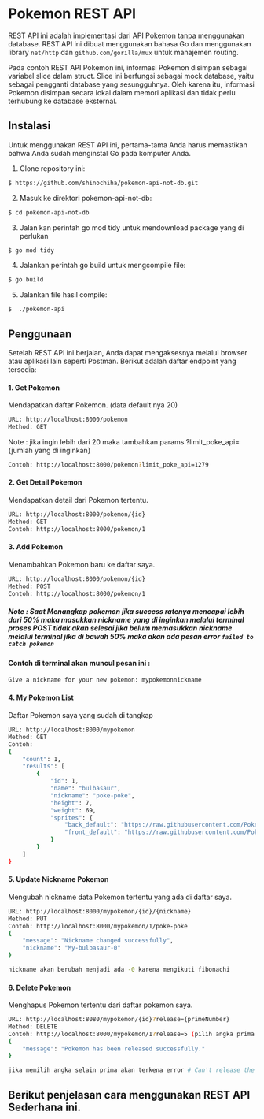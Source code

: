 # Pokemon REST API
REST API ini adalah implementasi dari API Pokemon tanpa menggunakan database. REST API ini dibuat menggunakan bahasa Go dan menggunakan library `net/http` dan `github.com/gorilla/mux` untuk manajemen routing.

Pada contoh REST API Pokemon ini, informasi Pokemon disimpan sebagai variabel slice dalam struct. Slice ini berfungsi sebagai mock database, yaitu sebagai pengganti database yang sesungguhnya. Oleh karena itu, informasi Pokemon disimpan secara lokal dalam memori aplikasi dan tidak perlu terhubung ke database eksternal.

## Instalasi
Untuk menggunakan REST API ini, pertama-tama Anda harus memastikan bahwa Anda sudah menginstal Go pada komputer Anda.

1. Clone repository ini:
```bash
$ https://github.com/shinochiha/pokemon-api-not-db.git
```

2. Masuk ke direktori pokemon-api-not-db:
```bash
$ cd pokemon-api-not-db
```
3. Jalan kan perintah go mod tidy untuk mendownload package yang di perlukan
```bash
$ go mod tidy
```
4. Jalankan perintah go build untuk mengcompile file:
```bash
$ go build
```
5. Jalankan file hasil compile:
```bash
$  ./pokemon-api
```

## Penggunaan
Setelah REST API ini berjalan, Anda dapat mengaksesnya melalui browser atau aplikasi lain seperti Postman. Berikut adalah daftar endpoint yang tersedia:

#### 1. Get Pokemon
Mendapatkan daftar Pokemon. (data default nya 20)
```bash
URL: http://localhost:8000/pokemon 
Method: GET
```
Note :
jika ingin lebih dari 20 maka tambahkan params ?limit_poke_api={jumlah yang di inginkan}
```bash
Contoh: http://localhost:8000/pokemon?limit_poke_api=1279
```


#### 2. Get Detail Pokemon
Mendapatkan detail dari Pokemon tertentu.
```bash
URL: http://localhost:8000/pokemon/{id}
Method: GET
Contoh: http://localhost:8000/pokemon/1
```

#### 3. Add Pokemon
Menambahkan Pokemon baru ke daftar saya.
```bash
URL: http://localhost:8000/pokemon/{id}
Method: POST
Contoh: http://localhost:8000/pokemon/1
```
##### Note : Saat Menangkap pokemon jika success ratenya mencapai lebih dari 50% maka masukkan nickname yang di inginkan melalui terminal proses POST tidak akan selesai jika belum memasukkan nickname melalui terminal jika di bawah 50% maka akan ada pesan error `failed to catch pokemon`
#### Contoh di terminal akan muncul pesan ini :
```bash
Give a nickname for your new pokemon: mypokemonnickname
```
#### 4. My Pokemon List
Daftar Pokemon saya yang sudah di tangkap
```bash
URL: http://localhost:8000/mypokemon
Method: GET
Contoh:
{
    "count": 1,
    "results": [
        {
            "id": 1,
            "name": "bulbasaur",
            "nickname": "poke-poke",
            "height": 7,
            "weight": 69,
            "sprites": {
                "back_default": "https://raw.githubusercontent.com/PokeAPI/sprites/master/sprites/pokemon/back/1.png",
                "front_default": "https://raw.githubusercontent.com/PokeAPI/sprites/master/sprites/pokemon/1.png"
            }
        }
    ]
}
```

#### 5. Update Nickname Pokemon
Mengubah nickname data Pokemon tertentu yang ada di daftar saya.
```bash
URL: http://localhost:8000/mypokemon/{id}/{nickname}
Method: PUT
Contoh: http://localhost:8000/mypokemon/1/poke-poke
{
    "message": "Nickname changed successfully",
    "nickname": "My-bulbasaur-0"
}

nickname akan berubah menjadi ada -0 karena mengikuti fibonachi
```

#### 6. Delete Pokemon
Menghapus Pokemon tertentu dari daftar pokemon saya.
```bash
URL: http://localhost:8080/mypokemon/{id}?release={primeNumber}
Method: DELETE
Contoh: http://localhost:8000/mypokemon/1?release=5 (pilih angka prima apa saja untuk membebaskan pokemon)
{
    "message": "Pokemon has been released successfully."
}

jika memilih angka selain prima akan terkena error # Can't release the pokemon with this number
```

## Berikut penjelasan cara menggunakan REST API Sederhana ini.